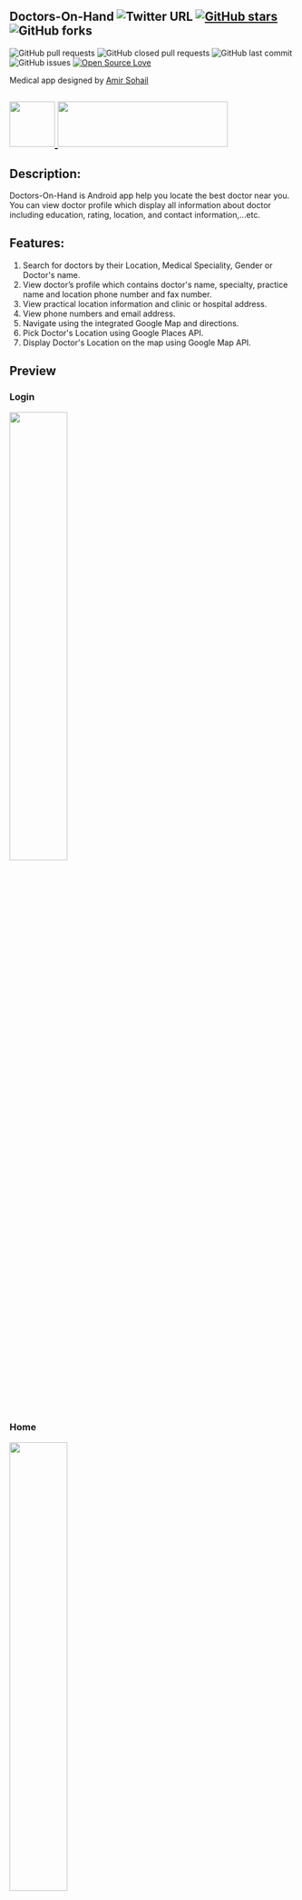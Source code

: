 ## Doctors-On-Hand ![Twitter URL](https://img.shields.io/twitter/url?style=social&url=https%3A%2F%2Ftwitter.com%2Fthealphamerc) [![GitHub stars](https://img.shields.io/github/stars/Thealphamerc/flutter_healthcare_app?style=social)](https://github.com/login?return_to=%2FTheAlphamerc%flutter_healthcare_app) ![GitHub forks](https://img.shields.io/github/forks/TheAlphamerc/flutter_healthcare_app?style=social) 
![GitHub pull requests](https://img.shields.io/github/issues-pr/TheAlphamerc/flutter_healthcare_app) ![GitHub closed pull requests](https://img.shields.io/github/issues-pr-closed/Thealphamerc/flutter_healthcare_app) ![GitHub last commit](https://img.shields.io/github/last-commit/Thealphamerc/flutter_healthcare_app)  ![GitHub issues](https://img.shields.io/github/issues-raw/Thealphamerc/flutter_healthcare_app) [![Open Source Love](https://badges.frapsoft.com/os/v2/open-source.svg?v=103)](https://github.com/Thealphamerc/flutter_healthcare_app) 

Medical app designed by [Amir Sohail](https://www.linkedin.com/in/amir-sohail-055a10119/)

## <a href="https://drive.google.com/u/0/uc?export=download&confirm=8YFY&id=1yogZrRvwCVGFkoXE_NC8qGRZTH14IfmA"><img src="https://github.com/amir067/Doctors-ON-Hand/blob/main/Preview/Icon.jpeg" height="80" width="80"/> <a href="https://drive.google.com/u/0/uc?export=download&confirm=8YFY&id=1yogZrRvwCVGFkoXE_NC8qGRZTH14IfmA"><img src="https://github.com/amir067/CCN-Project/blob/main/Preview/DBTN.png" height="80" width="300" ></a>

## Description:
Doctors-On-Hand is Android app help you locate the best doctor near you. You can view doctor profile
which display all information about doctor including education, rating, location, and contact
information,...etc.

## Features:
1. Search for doctors by their Location, Medical Speciality, Gender or Doctor's name.
2. View  doctor’s profile which contains doctor's name, specialty, practice name and location
   phone number and fax number.
3. View practical location information and clinic or hospital address.
4. View phone numbers and email address.
5. Navigate using the integrated Google Map and directions.
6. Pick Doctor's Location using Google Places API.
7. Display Doctor's Location on the map using Google Map API.

## Preview

### Login
<img width="45%" src="https://github.com/amir067/Doctors-ON-Hand/blob/main/Preview/mobile4.png" />

### Home
<img width="45%" src="https://github.com/amir067/Doctors-ON-Hand/blob/main/Preview/mobile1.png" />

### Browse Doctors
<img width="45%" src="https://github.com/amir067/Doctors-ON-Hand/blob/main/Preview/mobile2.png" />

### ChatBot
<img width="45%" src="https://github.com/amir067/Doctors-ON-Hand/blob/main/Preview/mobile5.png" />

### User Profile
<img width="45%" src="https://github.com/amir067/Doctors-ON-Hand/blob/main/Preview/mobile3.png" />


##  Group members

| Name                       |      | Email                  |
| -------------------------- | ---- | ---------------------- |
| Amir Choudhary      			 |      | amirsohail067@gmail.com|
| NAZISH ALI	               | MCS  |                        |
| MARYAM FAZAL               | MCS  |                        |


## Getting Started

You can clone this repo by running this command ``` git clone ``` on git bash or linux/mac terminal.

### Prerequisites

To run the App on your device, just import to android studio from gradle.
Then Sync project so gradle can download everything you need

## Installation Notes
Installation instructions for markers
### Requirements
Require Software to run project

 - **Android Studio** : Android Studio require to open project. Project will build in Android studio using gradle files. The project will be built on Android studio
 - **Java** : Java Language is used in this project. Java must installe on machine
 
## General info
The javadoc should provide all information needed to understand the methods, but if not feel free to add a issue in github and I'll address any questions! :)

## Building
It's a standard gradle project.

### Download Links

 - Android Studio - [Download here](https://developer.android.com/studio)
 - Java - [Download here](https://www.java.com/en/download/)
 - Git - [Download here](https://git-scm.com/downloads)

### Project Execution Instruction

Git repository of the project here  
  
- If system has git installed then create git clone or download the zip version
```sh
git clone
```
- Import project in Android studio
- Run Project on Emulator or Device

## Features

### Profile Management

- **User Registration (Sign up)**: User can create a new account by giving Name, Email id, Birthdate, Address, and password.

- **User Login (Sign In)**: User can sign in with valid credential.

- **Update Profile**: User can manage their profile. User can change password, birthdate, and address.


## Libraries

**Google map**
- Google map Service API allows android to integrate map in the application. We used the location API to find the current location of the user. With the help of map service, we can add a marker on google map. In find, nearest store functionality application will display marker of the store on map.

**Volley**
- Volley is an HTTP library developed by Google and it makes networking faster and easier for Apps. Volley has a rich feature like automatic scheduling of network request, handle Request and Response of server, asynchronous data fetching. Volley fetch support cache that helps to improve App performance by saving memory and bandwidth of the server. It has a predefined method to fetch JSON data easily and fast.

**Picasso**
- Picasso is powerful image downloading and caching library for android. This application is really fast and optimized. We are using Picasso to download an image from the firebase server, setting an image from the gallery. Picasso used for resizing, scaling and center cropping,

**Gson**
- Gson is a powerful java framework that can be used to convert Java Objects into their JSON representation.[Add reference] It can be used with any networking library. Gson will auto-generate model class. Gson can handle nested class, collection, and generic types. Gson can handle null object field and can highly customizable.

## Libraries
* [ButterKnife](https://github.com/JakeWharton/butterknife)
* [Retrofit](https://github.com/square/retrofit)
* [GSON](https://github.com/google/gson)
* [Picasso](http://square.github.io/picasso/)
* [Parceler](https://github.com/johncarl81/parceler)
* [SearchableSpinner](https://github.com/MdFarhanRaja/SearchableSpinner)
* [Room Persistence Library](https://developer.android.com/topic/libraries/architecture/room)
* [ViewModel](https://developer.android.com/topic/libraries/architecture/viewmo)
* [Handling lifecycles with lifecycle-aware components](https://developer.android.com/topic/libraries/architecture/lifecycle)
* [Shimmerlayout](https://github.com/team-supercharge/ShimmerLayout)
* [LikeButton](https://github.com/jd-alexander/LikeButton)
* [MaterialEditText](https://github.com/rengwuxian/MaterialEditText)
* [WaveSwipeRefreshLayout](https://github.com/recruit-lifestyle/WaveSwipeRefreshLayout)
* [Sweet Alert Dialog](https://github.com/pedant/sweet-alert-dialog)



## Future Work

 - User application will have a online payment service where user can pay using credit or debit card services
 - User application can have a recommendation algorithm which will recommend medicines or products based on the user's purchase history
 - Medical store can limit purchase of a particular user to a limited quantity per user  
 - We will keep a feedback form or ratings option about a particular product
 - User can cancel the product by giving appropriate reason and if the store owner agrees he will refund the money
 - User can chat with the store owner regarding the product or any issues regarding the product
 

All these functionalities would polish the application if we had more time to implement it

# Contributing

I welcome pull requests, issues and feedback.

- Fork it
- Create your feature branch (git checkout -b my-new-feature)
- Commit your changes (git commit -am 'Added some feature')
- Push to the branch (git push origin my-new-feature)
- Create new Pull Request

## Sources

[1] Medicine free vector icons designed by itim2101. (2019). Retrieved 25 July 2019, from https://www.flaticon.com/free-icon/medicine_1560870

[2] Suggestions free vector icons designed by Flat Icons. (2019). Retrieved 25 July 2019, from https://www.flaticon.com/free-icon/suggestions_1484601

[3] Medicine free vector icons designed by Flat Icons. (2019). Retrieved 25 July 2019, from https://www.flaticon.com/free-icon/medicine_1496949#term=medicine&page=1&position=2

[4] google/gson. (2019). Retrieved 25 July 2019, from https://github.com/google/gson


## Developer

[Amir Choudhary](https://www.linkedin.com/in/amir-sohail-055a10119/) ([Twitter](https://twitter.com/AmirSohail0678)) ([Youtube](https://www.youtube.com/channel/UCYEnMRac0w1br7cTXT2X8OQ)) ([Web](https://www.muhammadamir.ml))
  ![Twitter Follow](https://img.shields.io/twitter/follow/AmirSohail0678?style=social) 
* e-mail : amirsohail067@gmail.com
* Linkedin: [Amir Sohail](https://www.linkedin.com/in/amir-sohail-055a10119/)

> You can also nominate me for Github Star developer program  https://stars.github.com/nominate

### Contributors on GitHub
Please feel free to make a pull request. There is so much to improve on.

Also few tests have been written, and hopefully we can have more from your contribution so to fix those hidden bugs and ensure the project is safe to use for learning

License
-------

    Copyright 2018 Amir Choudhary

    Licensed under the Apache License, Version 2.0 (the "License");
    you may not use this file except in compliance with the License.
    You may obtain a copy of the License at

       http://www.apache.org/licenses/LICENSE-2.0

    Unless required by applicable law or agreed to in writing, software
    distributed under the License is distributed on an "AS IS" BASIS,
    WITHOUT WARRANTIES OR CONDITIONS OF ANY KIND, either express or implied.
    See the License for the specific language governing permissions and
    limitations under the License.

## Visitors Count

<img align="left" src = "https://profile-counter.glitch.me/flutter_healthcare_app/count.svg" alt ="Loading">
